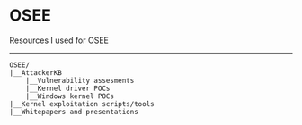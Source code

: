 # OSEE

Resources I used for OSEE

----

```
OSEE/
|__AttackerKB
    |__Vulnerability assesments
    |__Kernel driver POCs
    |__Windows kernel POCs
|__Kernel exploitation scripts/tools
|__Whitepapers and presentations
```
